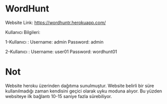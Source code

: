 # WordHunt

Website Link:
https://wordhuntr.herokuapp.com/

Kullanıcı Bilgileri:

1-Kullanıcı :
Username: admin
Password: admin

2-Kullanıcı :
Username: user01
Password: wordhunt01

# Not

Website heroku üzerinden dağıtıma sunulmuştur. Website belirli bir süre kullanılmadığı zaman kendisini geçici olarak uyku moduna alıyor. Bu yüzden websiteye ilk bağlantı 10-15 saniye fazla sürebiliyor.
